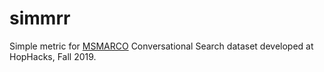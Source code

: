 # simmrr

Simple metric for [MSMARCO](msmarco.org) Conversational Search dataset developed at HopHacks, Fall 2019.